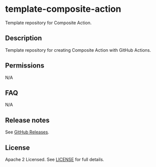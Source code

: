 # template-composite-action

Template repository for Composite Action.

## Description

Template repository for creating Composite Action with GitHub Actions.

## Permissions

N/A

## FAQ

N/A

## Release notes

See [GitHub Releases][releases].

## License

Apache 2 Licensed. See [LICENSE](LICENSE) for full details.

[releases]: https://github.com/tmknom/template-composite-action/releases
